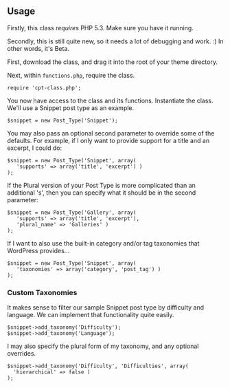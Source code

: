 ## Usage

Firstly, this class *requires* PHP 5.3. Make sure you have it running.

Secondly, this is still quite new, so it needs
a lot of debugging and work. :) In other words, it's Beta. 

First, download the class, and drag it into the root of your theme directory. 

Next, within `functions.php`, require the class.

    require 'cpt-class.php';

You now have access to the class and its functions. Instantiate the class.
We'll use a Snippet post type as an example.

    $snippet = new Post_Type('Snippet');

You may also pass an optional second parameter to override some of the
defaults. For example, if I only want to provide support for a title and an
excerpt, I could do:

    $snippet = new Post_Type('Snippet', array(
       'supports' => array('title', 'excerpt') )
    );

If the Plural version of your Post Type is more complicated than an additional 's', then you can specify 
what it should be in the second parameter:
    
    $snippet = new Post_Type('Gallery', array(
       'supports' => array('title', 'excerpt'), 
       'plural_name' => 'Galleries' )
    );

If I want to also use the built-in category and/or tag taxonomies that WordPress provides...

    $snippet = new Post_Type('Snippet', array(
       'taxonomies' => array('category', 'post_tag') )
    );

### Custom Taxonomies

It makes sense to filter our sample Snippet post type by difficulty and language. We can implement that functionality quite easily.

    $snippet->add_taxonomy('Difficulty');
    $snippet->add_taxonomy('Language');

I may also specify the plural form of my taxonomy, and any optional overrides. 

    $snippet->add_taxonomy('Difficulty', 'Difficulties', array(
      'hierarchical' => false )
    );
